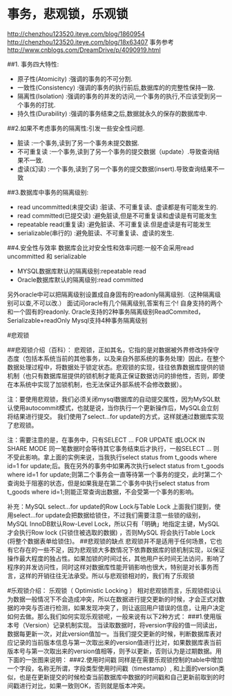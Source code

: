 # 事务，悲观锁，乐观锁
http://chenzhou123520.iteye.com/blog/1860954
http://chenzhou123520.iteye.com/blog/18x63407
事务参考 http://www.cnblogs.com/DreamDrive/p/4090919.html

##1.  事务四大特性:

 *  原子性(Atomicity)  :强调的事务的不可分割.
 *  一致性(Consistency)    :强调的事务的执行前后,数据库的的完整性保持一致.
 *  隔离性(Isolation)  :强调的事务的并发的访问,一个事务的执行,不应该受到另一个事务的打扰.
* 持久性(Durability) :强调的事务结束之后,数据就永久的保存的数据库中.

##2.如果不考虑事务的隔离性:引发一些安全性问题.

*  脏读  :一个事务,读到了另一个事务未提交数据.
*  不可重复读 :一个事务,读到了另一个事务的提交数据（update）.导致查询结果不一致.
*  虚读(幻读) :一个事务,读到了另一个事务的提交数据(insert).导致查询结果不一致

##3.数据库中事务的隔离级别:

*  read uncommitted(未提交读) :脏读、不可重复读、虚读都是有可能发生的.
* read committed(已提交读)   :避免脏读,但是不可重复读和虚读是有可能发生
*  repeatable read(重复读)    :避免脏读、不可重复读.但是虚读是有可能发生
*  serializable(串行的)       :避免脏读、不可重复读、虚读的发生.

##4.安全性与效率
 数据库会比对安全性和效率问题:一般不会采用read uncommitted 和 serializable
 
 *   MYSQL数据库默认的隔离级别:repeatable read
*   Oracle数据库默认的隔离级别:read committed

另外oracle中可以把隔离级别设置成自身固有的readonly隔离级别.（这种隔离级别可以查,不可以改.）
面试问oracle有几个隔离级别,答案有三个!
自身支持的两个和一个固有的readonly.
Oracle支持的2种事务隔离级别ReadCommited，Serializable+readOnly
Mysql支持4种事务隔离级别

#悲观锁

##悲观锁介绍（百科）：
悲观锁，正如其名，它指的是对数据被外界修改持保守态度（包括本系统当前的其他事务，以及来自外部系统的事务处理）因此，在整个数据处理过程中，将数据处于锁定状态。悲观锁的实现，往往依靠数据库提供的锁机制（也只有数据库层提供的锁机制才能真正保证数据访问的排他性，否则，即使在本系统中实现了加锁机制，也无法保证外部系统不会修改数据）。

注：要使用悲观锁，我们必须关闭mysql数据库的自动提交属性，因为MySQL默认使用autocommit模式，也就是说，当你执行一个更新操作后，MySQL会立刻将结果进行提交。
我们使用了select…for update的方式，这样就通过数据库实现了悲观锁。

注：需要注意的是，在事务中，只有SELECT ... FOR UPDATE 或LOCK IN SHARE MODE 同一笔数据时会等待其它事务结束后才执行，一般SELECT ... 则不受此影响。拿上面的实例来说，当我执行select status from t_goods where id=1 for update;后。我在另外的事务中如果再次执行select status from t_goods where id=1 for update;则第二个事务会一直等待第一个事务的提交，此时第二个查询处于阻塞的状态，但是如果我是在第二个事务中执行select status from t_goods where id=1;则能正常查询出数据，不会受第一个事务的影响。
 
补充：MySQL select…for update的Row Lock与Table Lock
上面我们提到，使用select…for update会把数据给锁住，不过我们需要注意一些锁的级别，MySQL InnoDB默认Row-Level Lock，所以只有「明确」地指定主键，MySQL 才会执行Row lock (只锁住被选取的数据) ，否则MySQL 将会执行Table Lock (将整个数据表单给锁住)。
##悲观锁的缺点
悲观锁并不是适用于任何场景，它也有它存在的一些不足，因为悲观锁大多数情况下依靠数据库的锁机制实现，以保证操作最大程度的独占性。如果加锁的时间过长，其他用户长时间无法访问，影响了程序的并发访问性，同时这样对数据库性能开销影响也很大，特别是对长事务而言，这样的开销往往无法承受。所以与悲观锁相对的，我们有了乐观锁

#乐观锁介绍：
乐观锁（ Optimistic Locking ） 相对悲观锁而言，乐观锁假设认为数据一般情况下不会造成冲突，所以在数据进行提交更新的时候，才会正式对数据的冲突与否进行检测，如果发现冲突了，则让返回用户错误的信息，让用户决定如何去做。那么我们如何实现乐观锁呢，一般来说有以下2种方式：
###1.使用版本号（Version）记录机制实现。
当读取数据时，将version字段的值一同读出，数据每更新一次，对此version值加一。当我们提交更新的时候，判断数据库表对应记录的当前版本信息与第一次取出来的version值进行比对，如果数据库表当前版本号与第一次取出来的version值相等，则予以更新，否则认为是过期数据。用下面的一张图来说明：
###2.使用时间戳
同样是在需要乐观锁控制的table中增加一个字段，名称无所谓，字段类型使用时间戳（timestamp）, 和上面的version类似，也是在更新提交的时候检查当前数据库中数据的时间戳和自己更新前取到的时间戳进行对比，如果一致则OK，否则就是版本冲突。


